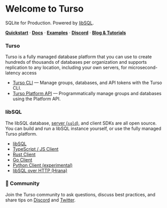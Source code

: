 # Welcome to Turso

SQLite for Production. Powered by <a href="https://turso.tech/libsql">libSQL</a>.

<a href="https://docs.turso.tech/quickstart"><strong>Quickstart</strong></a> ·
<a href="https://docs.turso.tech"><strong>Docs</strong></a> ·
<a href="https://github.com/tursodatabase/examples"><strong>Examples</strong></a> ·
<a href="https://dub.sh/turso-gh-discord"><strong>Discord</strong></a> ·
<a href="https://blog.turso.tech/"><strong>Blog &amp; Tutorials</strong></a>

### Turso

Turso is a fully managed database platform that you can use to create hundreds of thousands of databases per organization and supports replication to any location, including your own servers, for microsecond-latency access

- [Turso CLI](https://docs.turso.tech/cli/introduction) &mdash; Manage groups, databases, and API tokens with the Turso CLI.
- [Turso Platform API](https://docs.turso.tech/api-reference/introduction) &mdash; Programmatically manage groups and databases using the Platform API.

### libSQL

The libSQL database, [server (`sqld`)](https://github.com/tursodatabase/libsql/tree/main/libsql-server), and client SDKs are all open source. You can build and run a libSQL instance yourself, or use the fully managed Turso platform.

- [libSQL](https://github.com/tursodatabase/libsql)
- [TypeScript / JS Client](https://github.com/tursodatabase/libsql-client-ts)
- [Rust Client](https://github.com/tursodatabase/libsql/tree/main/libsql)
- [Go Client](https://github.com/tursodatabase/libsql-client-go)
- [Python Client (experimental)](https://github.com/tursodatabase/libsql-experimental-python)
- [libSQL over HTTP (Hrana)](https://github.com/tursodatabase/libsql/blob/main/docs/HTTP_V2_SPEC.md)

### 💚 Community

Join the Turso community to ask questions, discuss best practices, and share tips on [Discord](https://dub.sh/turso-gh-discord) and [Twitter](https://twitter.com/tursodatabase).
